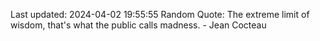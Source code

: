 Last updated: 2024-04-02 19:55:55
Random Quote: The extreme limit of wisdom, that's what the public calls madness. - Jean Cocteau